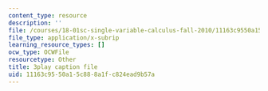 ```yaml
---
content_type: resource
description: ''
file: /courses/18-01sc-single-variable-calculus-fall-2010/11163c9550a15c888a1fc824ead9b57a_MK_0QHbUnIA.vtt
file_type: application/x-subrip
learning_resource_types: []
ocw_type: OCWFile
resourcetype: Other
title: 3play caption file
uid: 11163c95-50a1-5c88-8a1f-c824ead9b57a
---
```

